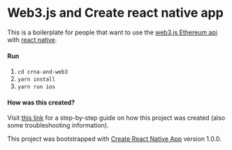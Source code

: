 # Web3.js and Create react native app

This is a boilerplate for people that want to use the [web3.js Ethereum api](https://github.com/ethereum/web3.js/) with [react native](https://facebook.github.io/react-native/).

#### Run

1. `cd crna-and-web3`
2. `yarn install`
3. `yarn run ios`

#### How was this created?

Visit [this link](https://gist.github.com/dougbacelar/29e60920d8fa1982535247563eb63766) for a step-by-step guide on how this project was created (also some troubleshooting information).

This project was bootstrapped with [Create React Native App](https://github.com/react-community/create-react-native-app) version 1.0.0.

